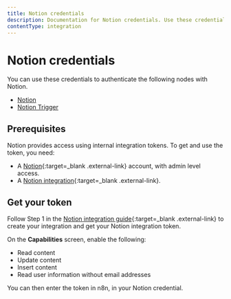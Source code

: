 ```yaml
---
title: Notion credentials
description: Documentation for Notion credentials. Use these credentials to authenticate Notion in n8n, a workflow automation platform.
contentType: integration
---
```


# Notion credentials

You can use these credentials to authenticate the following nodes with Notion.

- [Notion](/integrations/builtin/app-nodes/n8n-nodes-base.notion/)
- [Notion Trigger](/integrations/builtin/trigger-nodes/n8n-nodes-base.notiontrigger/)

## Prerequisites

Notion provides access using internal integration tokens. To get and use the token, you need:

* A [Notion](https://notion.so){:target=_blank .external-link} account, with admin level access.
* A [Notion integration](https://developers.notion.com/docs/getting-started){:target=_blank .external-link}.

## Get your token

Follow Step 1 in the [Notion integration guide](https://developers.notion.com/docs/create-a-notion-integration){:target=_blank .external-link} to create your integration and get your Notion integration token.

On the **Capabilities** screen, enable the following:

* Read content
* Update content
* Insert content
* Read user information without email addresses

You can then enter the token in n8n, in your Notion credential.

